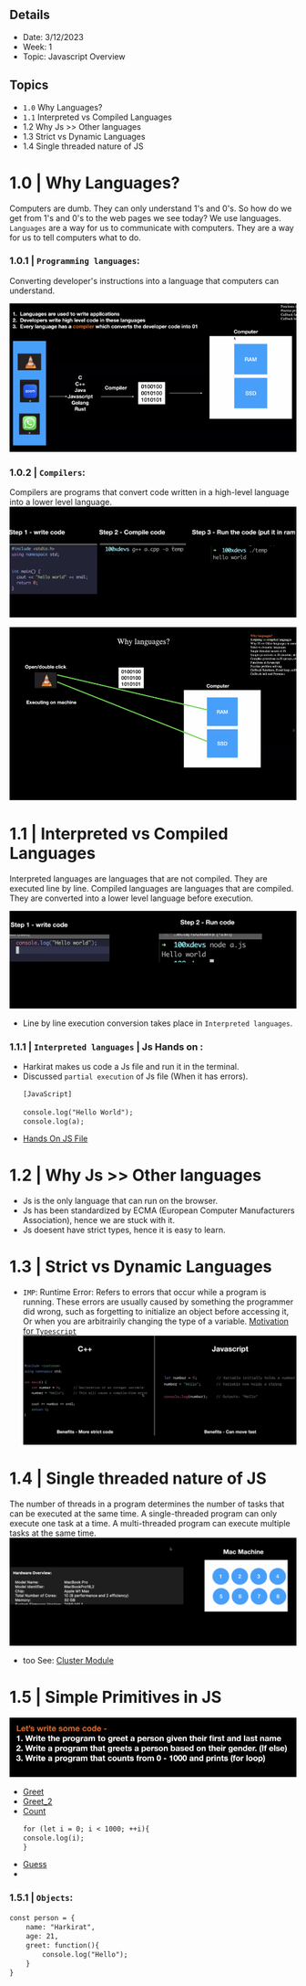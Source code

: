 ## Details
- Date: 3/12/2023
- Week: 1
- Topic: Javascript Overview

## Topics
- `1.0` Why Languages? 
- `1.1` Interpreted vs Compiled Languages
- 1.2 Why Js >> Other languages
- 1.3 Strict vs Dynamic Languages
- 1.4 Single threaded nature of JS

# 1.0 | Why Languages?

Computers are dumb. They can only understand 1's and 0's. So how do we get from 1's and 0's to the web pages we see today? We use languages. `Languages` are a way for us to communicate with computers. They are a way for us to tell computers what to do.

### 1.0.1 | `Programming languages`: 
Converting developer's instructions into a language that computers can understand.

![Alt text](image-1.png)

### 1.0.2 | `Compilers`:
Compilers are programs that convert code written in a high-level language into a lower level language.
![Alt text](image-2.png)

![Alt text](image.png)

# 1.1 | Interpreted vs Compiled Languages
Interpreted languages are languages that are not compiled. They are executed line by line. Compiled languages are languages that are compiled. They are converted into a lower level language before execution.

![Alt text](image-3.png)

- Line by line execution conversion takes place in `Interpreted languages`.

### 1.1.1 | `Interpreted languages` | Js Hands on :

- Harkirat makes us code a Js file and run it in the terminal.
- Discussed `partial execution` of Js file (When it has errors).
    ```
    [JavaScript]

    console.log("Hello World");
    console.log(a);
    ```
- [Hands On JS File](hands_on.js)


# 1.2 | Why Js >> Other languages
- Js is the only language that can run on the browser.
- Js has been standardized by ECMA (European Computer Manufacturers Association), hence we are stuck with it.
- Js doesent have strict types, hence it is easy to learn.

# 1.3 | Strict vs Dynamic Languages
- `IMP`: Runtime Error: Refers to errors that occur while a program is running. These errors are usually caused by something the programmer did wrong, such as forgetting to initialize an object before accessing it, Or when you are arbitrairily changing the type of a variable.
[Motivation for `Typescript`](https://www.typescriptlang.org/docs/handbook/typescript-in-5-minutes.html)
![Alt text](image-4.png)

# 1.4 | Single threaded nature of JS
The number of threads in a program determines the number of tasks that can be executed at the same time. A single-threaded program can only execute one task at a time. A multi-threaded program can execute multiple tasks at the same time.
![Alt text](image-5.png)

- too See: [Cluster Module](https://nodejs.org/api/cluster.html)

# 1.5 | Simple Primitives in JS
![Alt text](image-6.png)

- [Greet](greet.js)
- [Greet_2](greet2.js)
- [Count](count.js)
    ```
    for (let i = 0; i < 1000; ++i){
    console.log(i);
    }
    ```
- [Guess](guess.js)
- 

### 1.5.1 | `Objects`:

```
const person = {
    name: "Harkirat",
    age: 21,
    greet: function(){
        console.log("Hello");
    }
}
```